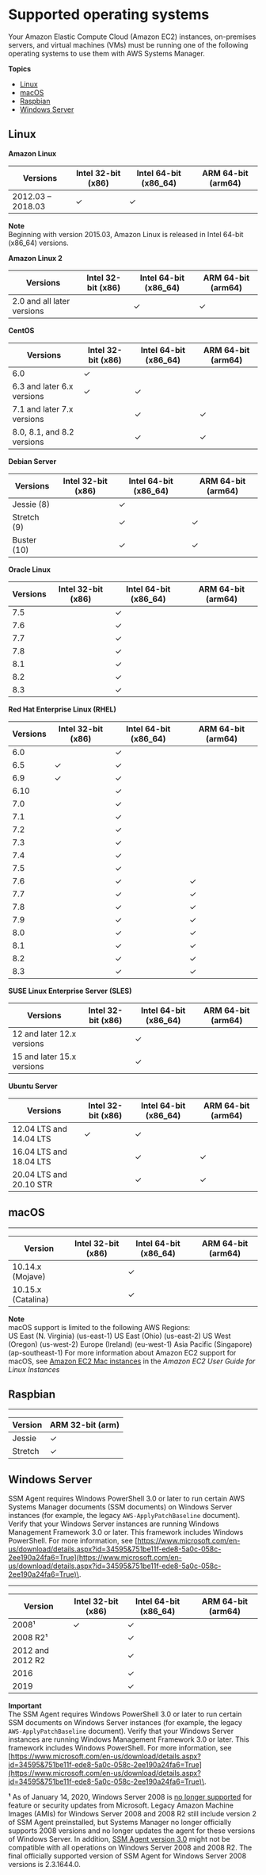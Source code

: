 # Supported operating systems<a name="prereqs-operating-systems"></a>

Your Amazon Elastic Compute Cloud \(Amazon EC2\) instances, on\-premises servers, and virtual machines \(VMs\) must be running one of the following operating systems to use them with AWS Systems Manager\.

**Topics**
+ [Linux](#prereqs-os-linux)
+ [macOS](#prereqs-os-mac)
+ [Raspbian](#prereqs-os-raspbian)
+ [Windows Server](#prereqs-os-windows-server)

## Linux<a name="prereqs-os-linux"></a>


**Amazon Linux**  

| Versions | Intel 32\-bit \(x86\) | Intel 64\-bit \(x86\_64\) | ARM 64\-bit \(arm64\) | 
| --- | --- | --- | --- | 
| 2012\.03 – 2018\.03 | ✓ | ✓ |  | 

**Note**  
Beginning with version 2015\.03, Amazon Linux is released in Intel 64\-bit \(x86\_64\) versions\.


**Amazon Linux 2**  

| Versions | Intel 32\-bit \(x86\) | Intel 64\-bit \(x86\_64\) | ARM 64\-bit \(arm64\) | 
| --- | --- | --- | --- | 
| 2\.0 and all later versions |  | ✓ | ✓ | 


**CentOS**  

| Versions | Intel 32\-bit \(x86\) | Intel 64\-bit \(x86\_64\) | ARM 64\-bit \(arm64\) | 
| --- | --- | --- | --- | 
| 6\.0 | ✓ |  |  | 
| 6\.3 and later 6\.x versions | ✓ | ✓ |  | 
| 7\.1 and later 7\.x versions |  | ✓ | ✓ | 
| 8\.0, 8\.1, and 8\.2 versions |  | ✓ | ✓ | 


**Debian Server**  

| Versions | Intel 32\-bit \(x86\) | Intel 64\-bit \(x86\_64\) | ARM 64\-bit \(arm64\) | 
| --- | --- | --- | --- | 
| Jessie \(8\) |  | ✓ |  | 
| Stretch \(9\) |  | ✓ | ✓ | 
| Buster \(10\) |  | ✓ | ✓ | 


**Oracle Linux**  

| Versions | Intel 32\-bit \(x86\) | Intel 64\-bit \(x86\_64\) | ARM 64\-bit \(arm64\) | 
| --- | --- | --- | --- | 
| 7\.5 |  | ✓ |  | 
| 7\.6 |  | ✓ |  | 
| 7\.7 |  | ✓ |  | 
| 7\.8 |  | ✓ |  | 
| 8\.1 |  | ✓ |  | 
| 8\.2 |  | ✓ |  | 
| 8\.3 |  | ✓ |  | 


**Red Hat Enterprise Linux \(RHEL\)**  

| Versions | Intel 32\-bit \(x86\) | Intel 64\-bit \(x86\_64\) | ARM 64\-bit \(arm64\) | 
| --- | --- | --- | --- | 
| 6\.0 |  | ✓ |  | 
| 6\.5 | ✓ | ✓ |  | 
| 6\.9 | ✓ | ✓ |  | 
| 6\.10 |  | ✓ |  | 
| 7\.0 |  | ✓ |  | 
| 7\.1 |  | ✓ |  | 
| 7\.2 |  | ✓ |  | 
| 7\.3 |  | ✓ |  | 
| 7\.4 |  | ✓ |  | 
| 7\.5 |  | ✓ |  | 
| 7\.6 |  | ✓ | ✓ | 
| 7\.7 |  | ✓ | ✓ | 
| 7\.8 |  | ✓ | ✓ | 
| 7\.9 |  | ✓ | ✓ | 
| 8\.0 |  | ✓ | ✓ | 
| 8\.1 |  | ✓ | ✓ | 
| 8\.2 |  | ✓ | ✓ | 
| 8\.3 |  | ✓ | ✓ | 


**SUSE Linux Enterprise Server \(SLES\)**  

| Versions | Intel 32\-bit \(x86\) | Intel 64\-bit \(x86\_64\) | ARM 64\-bit \(arm64\) | 
| --- | --- | --- | --- | 
| 12 and later 12\.x versions |  | ✓ |  | 
| 15 and later 15\.x versions |  | ✓ |  | 


**Ubuntu Server**  

| Versions | Intel 32\-bit \(x86\) | Intel 64\-bit \(x86\_64\) | ARM 64\-bit \(arm64\) | 
| --- | --- | --- | --- | 
| 12\.04 LTS and 14\.04 LTS | ✓ | ✓ |  | 
| 16\.04 LTS and 18\.04 LTS |  | ✓ | ✓ | 
| 20\.04 LTS and 20\.10 STR |  | ✓ | ✓ | 

## macOS<a name="prereqs-os-mac"></a>


****  

| Version | Intel 32\-bit \(x86\) | Intel 64\-bit \(x86\_64\) | ARM 64\-bit \(arm64\) | 
| --- | --- | --- | --- | 
| 10\.14\.x \(Mojave\) |  | ✓ |  | 
| 10\.15\.x \(Catalina\) |  | ✓ |  | 

**Note**  
macOS support is limited to the following AWS Regions:  
US East \(N\. Virginia\) \(us\-east\-1\)
US East \(Ohio\) \(us\-east\-2\)
US West \(Oregon\) \(us\-west\-2\)
Europe \(Ireland\) \(eu\-west\-1\)
Asia Pacific \(Singapore\) \(ap\-southeast\-1\)
For more information about Amazon EC2 support for macOS, see [Amazon EC2 Mac instances](https://docs.aws.amazon.com/AWSEC2/latest/UserGuide/ec2-mac-instances.html) in the *Amazon EC2 User Guide for Linux Instances*

## Raspbian<a name="prereqs-os-raspbian"></a>


****  

| Version | ARM 32\-bit \(arm\) | 
| --- | --- | 
| Jessie | ✓ | 
| Stretch | ✓ | 

## Windows Server<a name="prereqs-os-windows-server"></a>

SSM Agent requires Windows PowerShell 3\.0 or later to run certain AWS Systems Manager documents \(SSM documents\) on Windows Server instances \(for example, the legacy `AWS-ApplyPatchBaseline` document\)\. Verify that your Windows Server instances are running Windows Management Framework 3\.0 or later\. This framework includes Windows PowerShell\. For more information, see [https://www.microsoft.com/en-us/download/details.aspx?id=34595&751be11f-ede8-5a0c-058c-2ee190a24fa6=True](https://www.microsoft.com/en-us/download/details.aspx?id=34595&751be11f-ede8-5a0c-058c-2ee190a24fa6=True)\.


****  

| Version | Intel 32\-bit \(x86\) | Intel 64\-bit \(x86\_64\) | ARM 64\-bit \(arm64\) | 
| --- | --- | --- | --- | 
| 2008¹ | ✓ | ✓ |  | 
| 2008 R2¹ |  | ✓ |  | 
| 2012 and 2012 R2 |  | ✓ |  | 
| 2016 |  | ✓ |  | 
| 2019 |  | ✓ |  | 

**Important**  
The SSM Agent requires Windows PowerShell 3\.0 or later to run certain SSM documents on Windows Server instances \(for example, the legacy `AWS-ApplyPatchBaseline` document\)\. Verify that your Windows Server instances are running Windows Management Framework 3\.0 or later\. This framework includes Windows PowerShell\. For more information, see [https://www.microsoft.com/en-us/download/details.aspx?id=34595&751be11f-ede8-5a0c-058c-2ee190a24fa6=True](https://www.microsoft.com/en-us/download/details.aspx?id=34595&751be11f-ede8-5a0c-058c-2ee190a24fa6=True)\.

**¹** As of January 14, 2020, Windows Server 2008 is [no longer supported](https://www.microsoft.com/en-us/cloud-platform/windows-server-2008) for feature or security updates from Microsoft\. Legacy Amazon Machine Images \(AMIs\) for Windows Server 2008 and 2008 R2 still include version 2 of SSM Agent preinstalled, but Systems Manager no longer officially supports 2008 versions and no longer updates the agent for these versions of Windows Server\. In addition, [SSM Agent version 3\.0](ssm-agent-v3.md) might not be compatible with all operations on Windows Server 2008 and 2008 R2\. The final officially supported version of SSM Agent for Windows Server 2008 versions is 2\.3\.1644\.0\.